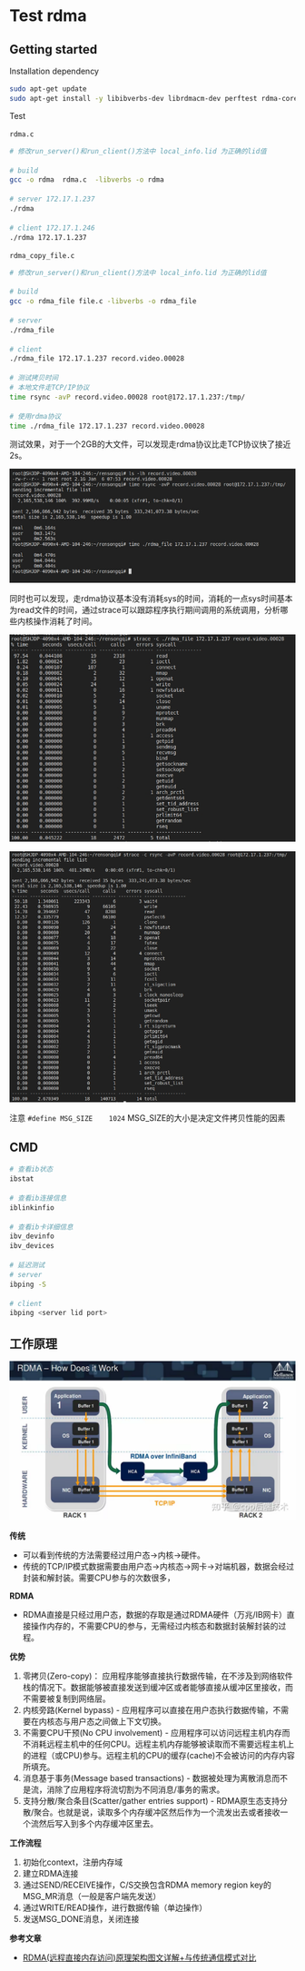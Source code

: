 # Test rdma


## Getting started

Installation dependency

```bash
sudo apt-get update
sudo apt-get install -y libibverbs-dev librdmacm-dev perftest rdma-core
```

Test

`rdma.c`
```bash
# 修改run_server()和run_client()方法中 local_info.lid 为正确的lid值

# build
gcc -o rdma  rdma.c  -libverbs -o rdma

# server 172.17.1.237
./rdma

# client 172.17.1.246
./rdma 172.17.1.237
```

`rdma_copy_file.c`

```bash
# 修改run_server()和run_client()方法中 local_info.lid 为正确的lid值

# build
gcc -o rdma_file file.c -libverbs -o rdma_file

# server
./rdma_file

# client
./rdma_file 172.17.1.237 record.video.00028

# 测试拷贝时间
# 本地文件走TCP/IP协议
time rsync -avP record.video.00028 root@172.17.1.237:/tmp/

# 使用rdma协议
time ./rdma_file 172.17.1.237 record.video.00028

```

测试效果，对于一个2GB的大文件，可以发现走rdma协议比走TCP协议快了接近2s。

![test](../../img/test.jpg)

同时也可以发现，走rdma协议基本没有消耗sys的时间，消耗的一点sys时间基本为read文件的时间，通过strace可以跟踪程序执行期间调用的系统调用，分析哪些内核操作消耗了时间。

![strace_rdma](../../img/strace_rdma.jpg)

![strace_rsync](../../img/strace_rsync.jpg)

注意 `#define MSG_SIZE    1024` MSG_SIZE的大小是决定文件拷贝性能的因素

## CMD

```bash
# 查看ib状态
ibstat

# 查看ib连接信息
iblinkinfio

# 查看ib卡详细信息
ibv_devinfo
ibv_devices

# 延迟测试
# server
ibping -S

# client
ibping <server lid port>

```

## 工作原理

![rdma](../../img/rdma.png)

**传统**
- 可以看到传统的方法需要经过用户态->内核->硬件。
- 传统的TCP/IP模式数据需要由用户态->内核态->网卡->对端机器，数据会经过封装和解封装。需要CPU参与的次数很多，


**RDMA**
- RDMA直接是只经过用户态，数据的存取是通过RDMA硬件（万兆/IB网卡）直接操作内存的，不需要CPU的参与，无需经过内核态和数据封装解封装的过程。

**优势**
1. 零拷贝(Zero-copy)： 应用程序能够直接执行数据传输，在不涉及到网络软件栈的情况下。数据能够被直接发送到缓冲区或者能够直接从缓冲区里接收，而不需要被复制到网络层。
2. 内核旁路(Kernel bypass) - 应用程序可以直接在用户态执行数据传输，不需要在内核态与用户态之间做上下文切换。
3. 不需要CPU干预(No CPU involvement) - 应用程序可以访问远程主机内存而不消耗远程主机中的任何CPU。远程主机内存能够被读取而不需要远程主机上的进程（或CPU)参与。远程主机的CPU的缓存(cache)不会被访问的内存内容所填充。
4. 消息基于事务(Message based transactions) - 数据被处理为离散消息而不是流，消除了应用程序将流切割为不同消息/事务的需求。
5. 支持分散/聚合条目(Scatter/gather entries support) - RDMA原生态支持分散/聚合。也就是说，读取多个内存缓冲区然后作为一个流发出去或者接收一个流然后写入到多个内存缓冲区里去。

**工作流程**
1. 初始化context，注册内存域
2. 建立RDMA连接
3. 通过SEND/RECEIVE操作，C/S交换包含RDMA memory region key的MSG_MR消息（一般是客户端先发送）
4. 通过WRITE/READ操作，进行数据传输（单边操作）
5. 发送MSG_DONE消息，关闭连接


**参考文章**
- [RDMA(远程直接内存访问)原理架构图文详解+与传统通信模式对比](https://zhuanlan.zhihu.com/p/701779103)